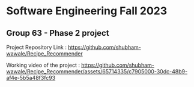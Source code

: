 # Software Engineering Fall 2023

## Group 63 - Phase 2 project

Project Repository Link : https://github.com/shubham-wawale/Recipe_Recommender

Working video of the project : https://github.com/shubham-wawale/Recipe_Recommender/assets/65714335/c7905000-30dc-48b9-af4e-5b5a48f3fc93
